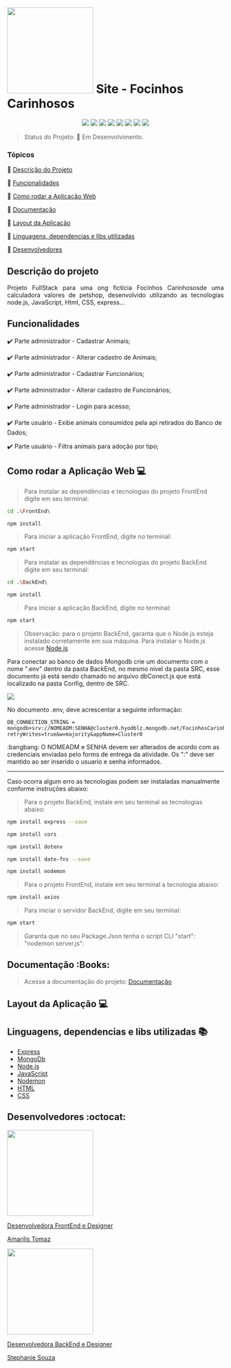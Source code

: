 <h1 aling="center">
<img src="https://github.com/StephanieSouzaC/FocinhosCarinhosos/assets/117867662/afeddaf2-06e5-4d2a-a96a-15d48befb85a" width=200>  Site - Focinhos Carinhosos</h1>

<p align="center">
<!--   <img src="https://img.shields.io/static/v1?label=React&message=framework&color=blue&style=for-the-badge&logo=React"/> -->
  <img src="https://img.shields.io/static/v1?label=Express&message=framework&color=yellow&style=for-the-badge&logo=Express"/>
  <img src="http://img.shields.io/static/v1?label=License&message=MIT&color=red&style=for-the-badge"/>
  <img src="http://img.shields.io/static/v1?label=JavaScript&message=linguage&color=yellow&style=for-the-badge&logo=JavaScript"/>
  <img src="http://img.shields.io/static/v1?label=node.js&message=linguage&color=green&style=for-the-badge&logo=node.js"/>
  <img src="http://img.shields.io/static/v1?label=HTML&message=5&color=red&style=for-the-badge&logo=HTML5"/>
  <img src="http://img.shields.io/static/v1?label=CSS&message=3&color=blue&style=for-the-badge&logo=CSS3"/>
  <img src="http://img.shields.io/static/v1?label=MongoDb&message=DB&color=green&style=for-the-badge&logo=MongoDb"/>
  <img src="http://img.shields.io/static/v1?label=STATUS&message=Desenvolvimento&color=yellow&style=for-the-badge"/>
  
</p>

> Status do Projeto: 🚧 Em Desenvolvimento.

### Tópicos 

:small_blue_diamond: [Descrição do Projeto](#descrição-do-projeto)

:small_blue_diamond: [Funcionalidades](#funcionalidades)

:small_blue_diamond: [Como rodar a Aplicação Web](#como-rodar-a-aplicação-web-computer)

:small_blue_diamond: [Documentação](#documentação-books) 

:small_blue_diamond: [Layout da Aplicação](#layout-da-aplicação-computer)

:small_blue_diamond: [Linguagens, dependencias e libs utilizadas](#linguagens-dependencias-e-libs-utilizadas-books)

:small_blue_diamond: [Desenvolvedores](#desenvolvedores-octocat)

## Descrição do projeto 

<p align="justify">
Projeto FullStack para uma ong fictícia Focinhos Carinhososde uma calculadora valores de petshop, desenvolvido utilizando as tecnologias node.js, JavaScript, Html, CSS, express...
</p>

## Funcionalidades

:heavy_check_mark: Parte administrador - Cadastrar Animais; 

:heavy_check_mark: Parte administrador - Alterar cadastro de Animais;

:heavy_check_mark: Parte administrador - Cadastrar Funcionários; 

:heavy_check_mark: Parte administrador - Alterar cadastro de Funcionários;

:heavy_check_mark: Parte administrador - Login para acesso;

:heavy_check_mark: Parte usuário - Exibe animais consumidos pela api retirados do Banco de Dados;

:heavy_check_mark: Parte usuário - Filtra animais para adoção por tipo;

## Como rodar a Aplicação Web :computer:
> Para instalar as dependências e tecnologias do projeto FrontEnd digite em seu terminal:
```sh
cd .\FrontEnd\
```
```sh
npm install
```
> Para iniciar a aplicação FrontEnd, digite no terminal:
```sh
npm start
```
> Para instalar as dependências e tecnologias do projeto BackEnd digite em seu terminal:
```sh
cd .\BackEnd\
```
```sh
npm install
```
> Para iniciar a aplicação BackEnd, digite no terminal:
```sh
npm start
```
> Observação: para o projeto BackEnd, garanta que o Node.js esteja instalado corretamente em sua máquina. Para instalar o Node.js acesse [Node.js](https://nodejs.org/en/download/prebuilt-installer)

<p> Para conectar ao banco de dados Mongodb crie um documento com o nome ".env" dentro da pasta BackEnd, no mesmo nível da pasta SRC, esse documento já está sendo chamado no arquivo dbConect.js que está localizado na pasta Config, dentro de SRC.</p>
<img src="https://github.com/StephanieSouzaC/FocinhosCarinhosos/assets/117867662/fc944baf-e20f-46f8-9116-269313c1283e">
<p>No documento .env, deve acrescentar a seguinte informação: </p>

```
DB_CONNECTION_STRING = mongodb+srv://NOMEADM:SENHA@cluster0.hyodblz.mongodb.net/FocinhosCarinhosos?retryWrites=true&w=majority&appName=Cluster0
```
<p> :bangbang: O NOMEADM e SENHA devem ser alterados de acordo com as credenciais enviadas pelo forms de entrega da atividade. Os ":" deve ser mantido ao ser inserido o usuario e senha informados.</p>

------
<p>Caso ocorra algum erro as tecnologias podem ser instaladas manualmente conforme instruções abaixo:</p>

> Para o projeto BackEnd, instale em seu terminal as tecnologias abaixo:
```sh
npm install express --save
```
```sh
npm install cors
```
```sh
npm install dotenv
```
```sh
npm install date-fns --save
```
```sh
npm install nodemon
```

> Para o projeto FrontEnd, instale em seu terminal a tecnologia abaixo:
```sh
npm install axios
```
> Para iniciar o servidor BackEnd, digite em seu terminal:
```sh
npm start
```
> Garanta que no seu Package.Json tenha o script CLI "start": "nodemon server.js":

## Documentação :Books:
> Acesse a documentação do projeto: [Documentação](https://github.com/user-attachments/files/15829371/Personas.e.caso.de.uso.pdf)

## Layout da Aplicação :computer:

## Linguagens, dependencias e libs utilizadas :books:

- [Express](https://expressjs.com/pt-br/)
- [MongoDb](https://www.mongodb.com/docs/)
- [Node.js](https://nodejs.org/docs/latest/api/)
- [JavaScript](https://developer.mozilla.org/pt-BR/docs/Web/JavaScript)
- [Nodemon](https://www.npmjs.com/package/nodemon)
- [HTML](https://developer.mozilla.org/pt-BR/docs/Web/HTML)
- [CSS](https://developer.mozilla.org/pt-BR/docs/Web/CSS)

## Desenvolvedores :octocat:

[<img src="https://github.com/AmarilisTomaz.png" width=200><br><p>Desenvolvedora FrontEnd e Designer</p><p>Amarilis Tomaz</p>](https://www.linkedin.com/in/amarilis-vieira-93a56626b/)

[<img src="https://github.com/StephanieSouzaC.png" width=200><br><p>Desenvolvedora BackEnd e Designer</p><p>Stephanie Souza</p>](https://www.linkedin.com/in/stephanie-souza-83a18b239/)
